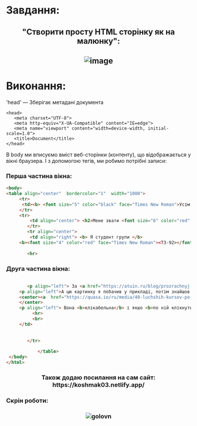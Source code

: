 <h1> Завдання:</h1>
<h2 align="center" >"Створити просту HTML сторінку як на малюнку":<h2>
<p align="center">
  
  <img src="https://i.ibb.co/wJzX5My/image.png" alt="image" border="0">
  
  </p>
  
  # Виконання:
 'head' — Зберігає метадані документа
 ```
<head>
    <meta charset="UTF-8">
    <meta http-equiv="X-UA-Compatible" content="IE=edge">
    <meta name="viewport" content="width=device-width, initial-scale=1.0">
    <title>Document</title>
</head> 
  ```
  В body ми вписуємо вміст веб-сторінки (контенту), що відображається у вікні браузера.
 І з допомогою тегів, ми робимо потрібні записи:
  <h3> Перша частина вікна:</h3>
  
  
   ```html
  <body>
<table align="center"  bordercolor="1"  width="1000">
        <tr>
         <td><b> <font size="5" color="black" face="Times New Roman">Усім привіт! </font></b></td>
        </tr>
        <tr>
            <td align="center"> <h2>Мене звати <font size="6" color="red" face="Times New Roman"><АНДРІЙ КОШМАК></font></h2> </td>
           </tr>
           <tr align="center">
            <td align="right"> <b> Я студент групи </b> 
        <b><font size="4" color="red" face="Times New Roman"><ТЗ-92></font></b>
        
           <hr>
```
          
  <h3> Друга частина вікна:</h3>
          
          
          
   ```html
    
           <p align="left"> За <a href="https://atuin.ru/blog/prozrachnyj-tekst-na-css/" target="_blank">цим посиланням</a> ви можете знайти цікаву іформацію <b>про мову розмітки HTML5</b> та <b>мову стилів CSS3.</b></p>
        <p align="left">А цю картинку я побачив у прикладі, потім знайшов і хочу нею з вами поділитися.</p> 
        <center><a  href="https://quasa.io/ru/media/40-luchshih-kursov-po-html-i-css-verstke-saytov" target="_blank"><img text-align="center" margin-left="350"  width="300" src="https://i.ibb.co/d4Rn6Rb/DKl-ZMhp-Ns-Jz-LHPY6-D7pz-C11xbc1hau0mu-H5-Nx-WON.jpg "  alt="foto"></a>
        </center>
        <p align="left"> Вона <b>клікабельна</b> і якшо <b>по ній клікнути,</b> то можна перейти на сайт звідки її було взято.</p>
             <hr> 
             <br>
        </td>
    
            
           </tr>
       
               </table>
    </body>
</html>
```
  
  
  <h3 align="center"> Також додаю посилання на сам сайт: https://koshmak03.netlify.app/ </h3>
  
  <h3> Скрін роботи:<h3>
  <p align="center">
  <img  src="https://i.ibb.co/3m18rMX/golovn.jpg" alt="golovn" border="0">
    </p>
